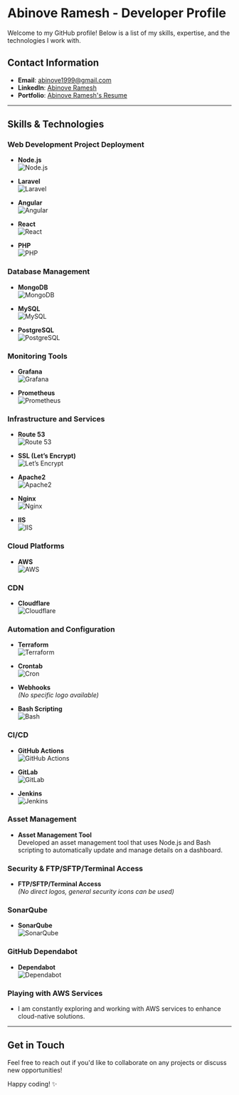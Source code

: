 # Abinove Ramesh - Developer Profile

Welcome to my GitHub profile! Below is a list of my skills, expertise, and the technologies I work with.

## Contact Information
- **Email**: [abinove1999@gmail.com](mailto:abinove1999@gmail.com)
- **LinkedIn**: [Abinove Ramesh](https://www.linkedin.com/in/abinove-ramesh-0261321b3/)
- **Portfolio**: [Abinove Ramesh's Resume](https://abinoveramesh2000.wixsite.com/abinoveresume)

---

## Skills & Technologies

### Web Development Project Deployment
- **Node.js**  
  ![Node.js](https://nodejs.org/static/images/logos/nodejs-new-pantone-black.svg)
  
- **Laravel**  
  ![Laravel](https://laravel.com/img/logomark.min.svg)
  
- **Angular**  
  ![Angular](https://angular.io/assets/images/logos/angular/angular.svg)
  
- **React**  
  ![React](https://upload.wikimedia.org/wikipedia/commons/a/a7/React-icon.svg)
  
- **PHP**  
  ![PHP](https://upload.wikimedia.org/wikipedia/commons/2/27/PHP_logo.svg)

### Database Management
- **MongoDB**  
  ![MongoDB](https://upload.wikimedia.org/wikipedia/commons/9/93/MongoDB_Logo.svg)

- **MySQL**  
  ![MySQL](https://upload.wikimedia.org/wikipedia/commons/6/62/MySQL_logo.svg)

- **PostgreSQL**  
  ![PostgreSQL](https://upload.wikimedia.org/wikipedia/commons/a/a4/Postgresql_elephant.svg)

### Monitoring Tools
- **Grafana**  
  ![Grafana](https://grafana.com/static/assets/img/logos/grafana/grafana_logo.svg)

- **Prometheus**  
  ![Prometheus](https://upload.wikimedia.org/wikipedia/commons/d/d2/Prometheus_logo.svg)

### Infrastructure and Services
- **Route 53**  
  ![Route 53](https://d1.awsstatic.com/route53/Route53_Logo_Stacked_Color.178e3b1f55e7fe7c63590fa702d01d60.png)

- **SSL (Let’s Encrypt)**  
  ![Let’s Encrypt](https://upload.wikimedia.org/wikipedia/commons/a/a7/Let%27s_Encrypt_logo.svg)

- **Apache2**  
  ![Apache2](https://upload.wikimedia.org/wikipedia/commons/8/87/Apache_logo.svg)

- **Nginx**  
  ![Nginx](https://upload.wikimedia.org/wikipedia/commons/c/c3/Nginx_logo.svg)

- **IIS**  
  ![IIS](https://upload.wikimedia.org/wikipedia/commons/9/9a/IIS_logo.svg)

### Cloud Platforms
- **AWS**  
  ![AWS](https://upload.wikimedia.org/wikipedia/commons/9/9b/Amazon_Web_Services_Logo.svg)

### CDN
- **Cloudflare**  
  ![Cloudflare](https://upload.wikimedia.org/wikipedia/commons/a/a1/Cloudflare_logo.svg)

### Automation and Configuration
- **Terraform**  
  ![Terraform](https://upload.wikimedia.org/wikipedia/commons/7/77/Terraform_Logo.svg)

- **Crontab**  
  ![Cron](https://upload.wikimedia.org/wikipedia/commons/a/ab/Cron_daemon_logo.svg)

- **Webhooks**  
  *(No specific logo available)*

- **Bash Scripting**  
  ![Bash](https://upload.wikimedia.org/wikipedia/commons/a/a1/Bash_Logo.svg)

### CI/CD
- **GitHub Actions**  
  ![GitHub Actions](https://upload.wikimedia.org/wikipedia/commons/a/a7/GitHub_Actions_Logo.svg)

- **GitLab**  
  ![GitLab](https://upload.wikimedia.org/wikipedia/commons/1/18/GitLab_Logo.svg)

- **Jenkins**  
  ![Jenkins](https://upload.wikimedia.org/wikipedia/commons/e/e5/Jenkins_logo.svg)

### Asset Management
- **Asset Management Tool**  
  Developed an asset management tool that uses Node.js and Bash scripting to automatically update and manage details on a dashboard.

### Security & FTP/SFTP/Terminal Access
- **FTP/SFTP/Terminal Access**  
  *(No direct logos, general security icons can be used)*

### SonarQube
- **SonarQube**  
  ![SonarQube](https://upload.wikimedia.org/wikipedia/commons/d/d3/SonarQube_logo.svg)

### GitHub Dependabot
- **Dependabot**  
  ![Dependabot](https://avatars.githubusercontent.com/u/179251?s=200&v=4)

### Playing with AWS Services
- I am constantly exploring and working with AWS services to enhance cloud-native solutions.

---

## Get in Touch
Feel free to reach out if you'd like to collaborate on any projects or discuss new opportunities!

Happy coding! ✨
